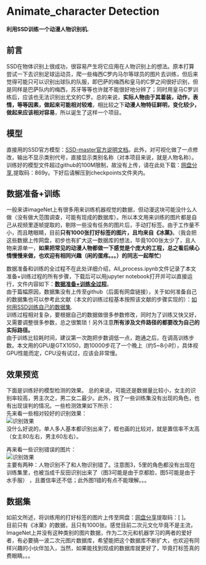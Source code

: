 # Animate_character Detection
 **利用SSD训练一个动漫人物识别机.**

## 前言
  SSD在物体识别上很成功，很容易产生将它应用在人物识别上的想法。原本打算尝试一下去识别足球运动员，爬一些梅西C罗内马尔等球员的图片去训练，但后来觉得可能只可以识别出球队的队服，即巴萨的梅西和皇马的C罗之间很好识别，但是同样是巴萨队内的梅西，苏牙等等也许就不能很好地分辨了；同时用皇马C罗训练后，应该也无法识别出尤文的C罗。总的来说，**实际人物由于其着装，动作，表情，等等因素，做起来可能相对较难**，相比较之下**动漫人物特征鲜明，变化较少，做起来应该相对容易**，所以诞生了这样一个项目。  

## 模型
  直接用的SSD官方模型：[SSD-master官方说明文档](https://github.com/balancap/SSD-Tensorflow)。此外，对可视化做了一点修改，输出不显示类别代号，直接显示类别名称（对本项目来说，就是人物名称）。    
  训练好的模型文件超过github的100M限制，故没有上传，请在此处下载：[网盘分享](https://pan.baidu.com/s/1uhXHGkG9Wk7SQZGXoXRCVw),提取码：869y。下好后请解压到checkpoints文件夹内。
  
## 数据准备+训练
  一般来讲imageNet上有很多用来训练机器视觉的数据，但动漫这块可能没什么人做（没有做大范围调查，可能有现成的数据库）。所以本文用来训练的图片都是自己从视频里逐帧提取的，剔除一些没有任务的图片后，手动打标签。由于工作量不小，而且瞎眼睛，目前**只有1000张打好标签的图片，且均来自《冰菓》**。（我会把这些数据上传网盘，初步也有扩大这一数据库的想法，毕竟1000张太少了，且人物来源单一，**如果把常见的动漫人物都做一下感觉是个庞大的工程，总之看后续心情慢慢来做，也欢迎有相同兴趣（闲的蛋疼。。。）的同志一起帮忙**)     
 
 数据准备和训练的全过程不在此处详细介绍，All_process.ipynb文件记录了本文准备+训练过程的所有步骤，下载后可以用jupyter notebook打开并可以直接运行，文件内容如下：[**数据准备+训练全过程**](https://github.com/Threebody-Fan/animate-character-detection/blob/master/All_process.ipynb)。    
由于篇幅原因，数据集没有上传至github（后面有网盘链接），关于如何准备自己的数据集也可以参考此文献（本文的训练过程基本按照该文献的步骤实现的）：[如何用SSD训练自己的数据集](https://blog.csdn.net/weixin_39881922/article/details/80569803).  
训练过程相对复杂，要根据自己的数据做很多参数修改，同时为了训练又快又好，又需要调整很多参数，总之很繁琐！另外注意**所有涉及文件路径的都要改为自己的实际路径。**  
由于训练比较耗时间，建议第一次跑把步数调低一点，跑通之后，在调高训练步数。本文用的GPU是GTX1050，跑10000步花了一个晚上（约5~8小时），具体视GPU性能而定，CPU没有试过，应该会非常慢。

## 效果预览
下面是训练好的模型检测的效果。
总的来说，可能还是数据量比较小，女主的识别率较高，男主次之，男二女二最少。此外，找了一些训练集没有出现的角色，也有出现误判的情况。一些检测效果如下所示：  
先来看一些相对较好的识别效果：  
![识别效果](https://github.com/Threebody-Fan/animate-character-detection/blob/master/img1.bmp)  
没什么好说的，单人多人基本都识别出来了，框也画的比较对，就是置信率不太高（女主80左右，男主60左右）。     
  
  
  
 再来看一些识别错误的图片：  
![识别效果](https://github.com/Threebody-Fan/animate-character-detection/blob/master/img2.bmp)   
主要有两种：人物识别不了和人物识别错了。注意图3，5里的角色都没有出现在训练集里，也被当成千反田识别出来了（图3可能是由于京都脸，图5可能是由于水手服）
，且置信率还不低；此外图1错的有点不能理解。。。
## 数据集
如前文所述，将训练用的打好标签的图片上传至网盘：[网盘分享]()提取码：[     ]。  
目前只有《冰菓》的数据，且只有1000张。感觉目前二次元文化毕竟不是主流，ImageNet上并没有这种类别的图片数据，作为二次元和机器学习的两者的爱好者，有必要搞一波二次元图片数据库，希望能把这个数据库不断扩大，也欢迎有同样兴趣的小伙伴加入，当然，如果能找到现成的数据库就更好了，毕竟打标签真的费眼睛。。。
